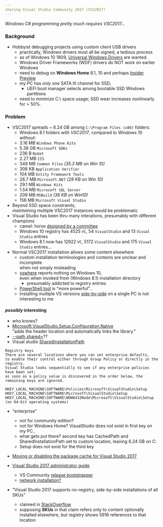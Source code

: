 ```yaml
---
sharing Visual Studio Community 2017 (VCS2017)
---
```

*Windows C# programming pretty much requires VSC2017...*    

### Background
* Hobbyist debugging projects using custom client USB drivers
  * practically, Windows drivers must all be signed, a tedious process
  * as of Windows 10 1809,  [Universal Windows Drivers](https://docs.microsoft.com/en-us/windows-hardware/drivers/develop/getting-started-with-universal-drivers) are wanted.
  * Windows Driver Frameworks (WDF) drivers do NOT work on earlier Windows
  * need to debug on **Windows Home** 8.1, 10 and perhaps [Insider Preview](https://insider.windows.com/en-us/previews-highlights/)
  * my PC has *only one* SATA III channel for SSD;  
    * UEFI boot manager selects among bootable SSD Windows partitions
  * need to minimize C:\ space usage; SSD wear increases nonlinearly for > 50%.

### Problem
*  VSC2017 spreads ~ 6.24 GB among `C:\Program Files (x86)` folders:
   * Windows 8.1 folders *with VSC2017*, compared to Windows 10 *without*:
   * 3.16 MB `Windows Phone Kits`
   * 5.38 GB `Microsoft SDKs`
   * 236 B   `NuGet`
   * 2.27 MB `IIS`
   * 349 MB  `Common Files`             *(35.3 MB on Win 10)*
   * 308 KB  `Application Verifier`
   * 104 MB  `Entity Framework Tools`
   * 26.7 MB `Microsoft.NET`              *(28 KB on Win 10)*
   * 29.1 MB `Windows Kits`
   * 1.54 MB `Microsoft SQL Server`
   * 209 MB  `MSBuild`                    *(36 KB on Win10)*
   * 156 MB  `Microsoft Visual Studio`
* Beyond SSD space constraints,  
  *maintaining* multiple VSC2017 instances would be problematic
* Visual Studio has been thru many interations, presumably with different champions
   * camel: horse [designed by a committee](https://en.wikipedia.org/wiki/Design_by_committee)
   * Windows 10 registry has 4525 `VC`, 54 `VisualStudio` and 13 `Visual Studio` entries
   * Windows 8.1 now has 12922 `VC`, 5172 `VisualStudio` and 175 `Visual Studio` entries...
* Normal VSC2017 installation allows some content elsewhere
   * custom installation terminologies and contexts are unclear and incomplete  
     when not simply misleading
   * [vswhere](https://docs.microsoft.com/en-us/visualstudio/install/tools-for-managing-visual-studio-instances)
     reports nothing on Windows 10,  
     even when invoked from (Windows 8.1) installation directory
     - presumably addicted to registry entries
   * [PowerShell tool](https://github.com/Microsoft/vssetup.powershell) is "more powerful"..
   * Installing multiple VS versions [side-by-side](https://docs.microsoft.com/en-us/visualstudio/install/install-visual-studio-versions-side-by-side?view=vs-2015&viewFallbackFrom=vs-2017) on a single PC is not interesting to me  

#### *possibly* interesting
* who knows?
* [Microsoft.VisualStudio.Setup.Configuration.Native](https://nugetmusthaves.com/Package/Microsoft.VisualStudio.Setup.Configuration.Native)  
     "adds the header location and automatically links the library."
* [--path shared=<path>](https://docs.microsoft.com/en-us/visualstudio/install/command-line-parameter-examples?view=vs-2017)??
* Visual studio [SharedInstallationPath](https://docs.microsoft.com/en-us/visualstudio/install/set-defaults-for-enterprise-deployments?view=vs-201)
```
Registry keys
There are several locations where you can set enterprise defaults,
to enable their control either through Group Policy or directly in the registry.
Visual Studio looks sequentially to see if any enterprise policies have been set;
as soon as a policy value is discovered in the order below, the remaining keys are ignored.

HKEY_LOCAL_MACHINE\SOFTWARE\Policies\Microsoft\VisualStudio\Setup
HKEY_LOCAL_MACHINE\SOFTWARE\Microsoft\VisualStudio\Setup
HKEY_LOCAL_MACHINE\SOFTWARE\WOW6432Node\Microsoft\VisualStudio\Setup (on 64-bit operating systems)
```
  * "enterprise"
    * not for community edition?
    * not for Windows Home?  VisualStudio does not exist in first key on my PC..
    * what gets put there?  second key has CachedPath and SharedInstallationPath set to custom location,
      leaving 6.24 GB on C:
    * Setup does not exist for the third key

* [Moving or disabling the package cache for Visual Studio 2017](http://ceptor5.rssing.com/chan-4009396/all_p256.html#item5108)  

* [Visual Studio 2017 administrator guide](https://docs.microsoft.com/en-us/visualstudio/install/visual-studio-administrator-guide?view=vs-2017)
  * VS Community [release bootstrapper](https://visualstudio.microsoft.com/thank-you-downloading-visual-studio/?sku=community&rel=15?utm_medium=microsoft&utm_source=docs.microsoft.com&utm_campaign=link+cta&utm_content=download+commandline+parameters+vs2017)
  * [network installation?](https://docs.microsoft.com/en-us/visualstudio/install/create-a-network-installation-of-visual-studio?view=vs-2017)
       
* "Visual Studio 2017 supports no-registry, side-by-side installations of all SKUs"
  * claimed in [StackOverflow](https://stackoverflow.com/questions/41106407/programmatically-finding-the-vs2017-installation-directory/41106755#41106755)
  * supposing **SKUs** in that claim refers only to content optionally installed elsewhere,
    but registry shows 5916 references to that location

